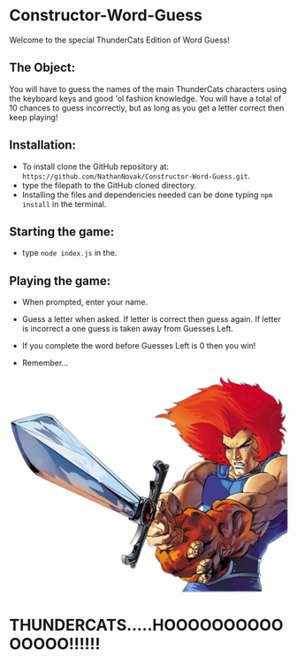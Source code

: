 # Constructor-Word-Guess

Welcome to the special ThunderCats Edition of Word Guess! 

## The Object:

  You will have to guess the names of the main ThunderCats characters using the keyboard keys and good 'ol fashion knowledge.  You will have a total of 10 chances to guess incorrectly, but as long as you get a letter correct then keep playing! 
  
## Installation:

- To install clone the GitHub repository at:
`https://github.com/NathanNovak/Constructor-Word-Guess.git`.
- type the filepath to the GitHub cloned directory.
- Installing the files and dependencies needed can be done typing `npm install` in the terminal.

## Starting the game:

- type `node index.js` in the. 

## Playing the game:

- When prompted, enter your name.  
- Guess a letter when asked. If letter is correct then guess again. If letter is incorrect a one guess is taken away from Guesses Left.  
- If you complete the word before Guesses Left is 0 then you win! 

- Remember...

![](https://github.com/NathanNovak/Constructor-Word-Guess/blob/master/thunde.png)

# THUNDERCATS.....HOOOOOOOOOOOOOOO!!!!!!


